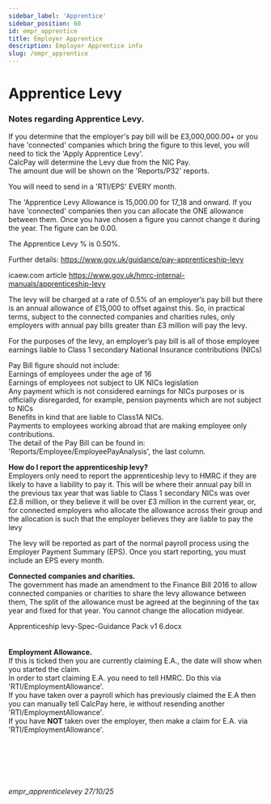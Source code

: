 ```yaml
---
sidebar_label: 'Apprentice'
sidebar_position: 60
id: empr_apprentice
title: Employer Apprentice
description: Employer Apprentice info
slug: /empr_apprentice
---
```


# Apprentice Levy

### Notes regarding Apprentice Levy.


If you determine that the employer's pay bill will be £3,000,000.00+ or you have 'connected' companies which bring the figure to this level, you will need to tick the 'Apply Apprentice Levy'.  
CalcPay will determine the Levy due from the NIC Pay.  
The amount due will be shown on the 'Reports/P32' reports.

You will need to send in a 'RTI/EPS' EVERY month.

The 'Apprentice Levy Allowance is 15,000.00 for 17_18 and onward. If you have 'connected' companies then you can allocate the ONE allowance between them. Once you have chosen a figure you cannot change it during the year. The figure can be 0.00.

The Apprentice Levy % is 0.50%.

Further details:
https://www.gov.uk/guidance/pay-apprenticeship-levy

icaew.com article
https://www.gov.uk/hmrc-internal-manuals/apprenticeship-levy

The levy will be charged at a rate of 0.5% of an employer’s pay bill but there is an annual allowance of £15,000 to offset against this. So, in practical terms, subject to the connected companies and charities rules, only employers with annual pay bills greater than £3 million will pay the levy.

For the purposes of the levy, an employer’s pay bill is all of those employee earnings liable to Class 1 secondary National Insurance contributions (NICs)



Pay Bill figure should not include:  
Earnings of employees under the age of 16  
Earnings of employees not subject to UK NICs legislation  
Any payment which is not considered earnings for NICs purposes or is officially disregarded, for example, pension payments which are not subject to NICs  
Benefits in kind that are liable to Class1A NICs.  
Payments to employees working abroad that are making employee only contributions.  
The detail of the Pay Bill can be found in:  
'Reports/Employee/EmployeePayAnalysis', the last column.



**How do I report the apprenticeship levy?**  
Employers only need to report the apprenticeship levy to HMRC if they are likely to have a liability to pay it. This will be where their annual pay bill in the previous tax year that was liable to Class 1 secondary NICs was over £2.8 million, or they believe it will be over £3 million in the current year, or, for connected employers who allocate the allowance across their group and the allocation is such that the employer believes they are liable to pay the levy

The levy will be reported as part of the normal payroll process using the Employer Payment Summary (EPS). Once you start reporting, you must include an EPS every month.

**Connected companies and charities.**  
The government has made an amendment to the Finance Bill 2016 to allow connected companies or charities to share the levy allowance between them,
The split of the allowance must be agreed at the beginning of the tax year and fixed for that year. You cannot change the allocation midyear.

Apprenticeship levy-Spec-Guidance Pack v1 6.docx
<br/>
<br/>
<br/>
**Employment Allowance.**  
If this is ticked then you are currently claiming E.A., the date will show when you started the claim.  
In order to start claiming E.A. you need to tell HMRC. Do this via 'RTI/EmploymentAllowance'.  
If you have taken over a payroll which has previously claimed the E.A then you can manually tell CalcPay here, ie without resending another 'RTI/EmploymentAllowance'.  
If you have **NOT** taken over the employer, then make a claim for E.A. via 'RTI/EmploymentAllowance'.  
<br/>
<br/>
<br/>
<br/>
<br/>
###### empr_apprenticelevey 27/10/25